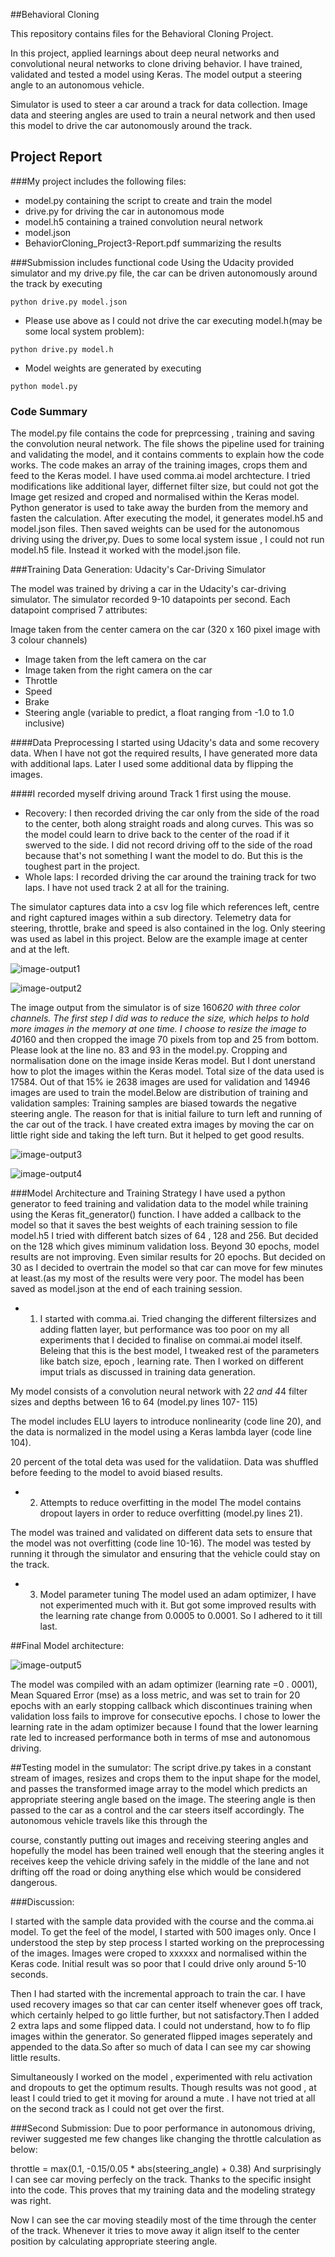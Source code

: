 ##Behavioral Cloning

This repository contains  files for the Behavioral Cloning Project.

In this project, applied learnings about deep neural networks and convolutional neural networks to clone driving behavior. I have  trained, validated and tested a model using Keras. The model output a steering angle to an autonomous vehicle.

Simulator is used to steer a car around a track for data collection. Image data and steering angles are used to train a neural network and then used this model to drive the car autonomously around the track.


## Project Report

###My project includes the following files:
- model.py containing the script to create and train the model
- drive.py for driving the car in autonomous mode
- model.h5 containing a trained convolution neural network
- model.json
- BehaviorCloning_Project3-Report.pdf summarizing the results

###Submission includes functional code
Using the Udacity provided simulator and my drive.py file, the car
can be driven autonomously around the track by executing

`python drive.py model.json`

- Please use above as I could not drive the car executing
model.h(may be some local system problem):

`python drive.py model.h`
- Model weights are generated by executing

`python model.py`

### Code Summary
The model.py file contains the code for preprcessing , training and
saving the convolution neural network. The file shows the pipeline 
used for training and validating the model, and it contains
comments to explain how the code works.
The code makes an array of the training images, crops them and
feed to the Keras model. I have used comma.ai model archtecture.
I tried modifications like additional layer, differnet filter size, but
could not got the Image get resized and croped and normalised
within the Keras model. Python generator is used to take away the
burden from the memory and fasten the calculation. After executing
the model, it generates model.h5 and model.json files. Then saved
weights can be used for the autonomous driving using the driver,py.
Dues to some local system issue , I could not run model.h5 file.
Instead it worked with the model.json file.

###Training Data Generation: Udacity's Car-Driving Simulator

The model was trained by driving a car in the Udacity's car-driving
simulator. The simulator recorded 9-10 datapoints per second. Each
datapoint comprised 7 attributes:

Image taken from the center camera on the car (320 x 160
pixel image with 3 colour channels)
- Image taken from the left camera on the car
- Image taken from the right camera on the car
- Throttle
- Speed
- Brake
- Steering angle (variable to predict, a float ranging from -1.0
to 1.0 inclusive)

####Data Preprocessing
I started using Udacity's data and some recovery data.
When I have not got the required results, I have generated more
data with additional laps. Later I used some additional data by
flipping the images.

####I recorded myself driving around Track 1 first using the mouse.

- Recovery: I then recorded driving the car only from the side
of the road to the center, both along straight roads and along
curves. This was so the model could learn to drive back to the
center of the road if it swerved to the side. I did not record
driving off to the side of the road because that's not
something I want the model to do. But this is the toughest
part in the project.
- Whole laps: I recorded driving the car around the training
track for two laps. I have not used track 2 at all for the
training.

The simulator captures data into a csv log file which references left,
centre and right captured images within a sub directory. Telemetry
data for steering, throttle, brake and speed is also contained in the
log. Only steering was used as label in this project. Below are the
example image at center and at the left.

![image-output1](./images/steer_straight.png)

![image-output2](./images/steer_left.png)


The image output from the simulator is of size 160*620 with three
color channels.
The first step I did was to reduce the size, which helps to hold more
images in the memory at one time. I choose to resize the image to
40*160 and then cropped the image 70 pixels from top and 25 from
bottom. Please look at the line no. 83 and 93 in the model.py.
Cropping and normalisation done on the image inside Keras model.
But I dont unerstand how to plot the images within the Keras
model.
Total size of the data used is 17584. Out of that 15% ie 2638
images are used for validation and 14946 images are used to train
the model.Below are distribution of training and validation samples:
Training samples are biased towards the negative steering angle.
The reason for that is initial failure to turn left and running of the
car out of the track. I have created extra images by moving the car
on little right side and taking the left turn. But it helped to get good
results.

![image-output3](./images/Training-data.png)

![image-output4](./images/validation-data.png)

###Model Architecture and Training Strategy
I have used a python generator to feed training and validation data
to the model while training using the Keras fit_generator() function.
I have added a callback to the model so that it saves the best
weights of each training session to file model.h5 I tried with
different batch sizes of 64 , 128 and 256. But decided on the 128
which gives miminum validation loss. Beyond 30 epochs, model
results are not improving. Even similar results for 20 epochs. But
decided on 30 as I decided to overtrain the model so that car can
move for few minutes at least.(as my most of the results were very
poor. The model has been saved as model.json at the end of each
training session.
- 1. I started with comma.ai. Tried changing the different filtersizes
and adding flatten layer, but performance was too poor on my all
experiments that I decided to finalise on commai.ai model itself.
Beleing that this is the best model, I tweaked rest of the
parameters like batch size, epoch , learning rate. Then I worked on
different imput trials as discussed in training data generation.

My model consists of a convolution neural network with 2*2 and
4*4 filter sizes and depths between 16 to 64 (model.py lines 107-
115)

The model includes ELU layers to introduce nonlinearity (code line
20), and the data is normalized in the model using a Keras lambda
layer (code line 104).

20 percent of the total deta was used for the validatiion. Data was
shuffled before feeding to the model to avoid biased results.

- 2. Attempts to reduce overfitting in the model
The model contains dropout layers in order to reduce overfitting
(model.py lines 21).

The model was trained and validated on different data sets to
ensure that the model was not overfitting (code line 10-16). The
model was tested by running it through the simulator and ensuring
that the vehicle could stay on the track.
- 3. Model parameter tuning
The model used an adam optimizer, I have not experimented much
with it. But got some improved results with the learning rate change
from 0.0005 to 0.0001. So I adhered to it till last.


##Final Model architecture:

![image-output5](./images/model.PNG)

The model was compiled with an adam optimizer (learning rate =0 .
0001), Mean Squared Error (mse) as a loss metric, and was set to
train for 20 epochs with an early stopping callback which
discontinues training when validation loss fails to improve for
consecutive epochs. I chose to lower the learning rate in the adam
optimizer because I found that the lower learning rate led to
increased performance both in terms of mse and autonomous
driving.

##Testing model in the sumulator:
The script drive.py takes in a constant stream of images, resizes
and crops them to the input shape for the model, and passes the
transformed image array to the model which predicts an
appropriate steering angle based on the image. The steering angle
is then passed to the car as a control and the car steers itself
accordingly. The autonomous vehicle travels like this through the

course, constantly putting out images and receiving steering angles
and hopefully the model has been trained well enough that the
steering angles it receives keep the vehicle driving safely in the
middle of the lane and not drifting off the road or doing anything
else which would be considered dangerous.

###Discussion:

I started with the sample data provided with the course and the
comma.ai model. To get the feel of the model, I started with 500
images only. Once I understood the step by step process I started
working on the preprocessing of the images. Images were croped to
xxxxxx and normalised within the Keras code. Initial result was so
poor that I could drive only around 5-10 seconds.

Then I had started with the incremental approach to train the car. I
have used recovery images so that car can center itself whenever
goes off track, which certainly helped to go little further, but not
satisfactory.Then I added 2 extra laps and some flipped data. I
could not understand, how to fo flip images within the generator.
So generated flipped images seperately and appended to the
data.So after so much of data I can see my car showing little
results.

Simultaneously I worked on the model , experimented with relu
activation and dropouts to get the optimum results.
Though results was not good , at least I could tried to get it moving
for around a mute . I have not tried at all on the second track as I
could not get over the first.

###Second Submission:
Due to poor performance in autonomous driving, reviwer suggested
me few changes like changing the throttle calculation as below:

throttle = max(0.1, -0.15/0.05 * abs(steering_angle) + 0.38)
And surprisingly I can see car moving perfecly on the track. Thanks
to the specific insight into the code. This proves that my training
data and the modeling strategy was right.

Now I can see the car moving steadily most of the time through
the center of the track. Whenever it tries to move away it align
itself to the center position by calculating appropriate steering angle.







